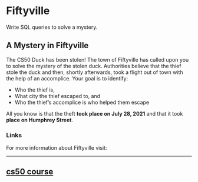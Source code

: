 
# Fiftyville

Write SQL queries to solve a mystery.


## A Mystery in Fiftyville

The CS50 Duck has been stolen! The town of Fiftyville has called upon you to solve the mystery of the stolen duck. Authorities believe that the thief stole the duck and then, shortly afterwards, took a flight out of town with the help of an accomplice. Your goal is to identify:

- Who the thief is,
- What city the thief escaped to, and
- Who the thief’s accomplice is who helped them escape

All you know is that the theft **took place on July 28, 2021** and that it took **place on Humphrey Street**.
### Links

For more information about Fiftyville visit: 

---------------------------------
[cs50 course](https://cs50.harvard.edu/x/2023/psets/7/fiftyville/)
---------------------------------------------------------------
